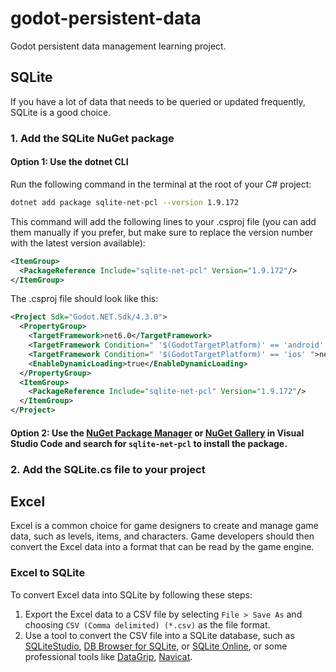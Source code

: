 # godot-persistent-data
 Godot persistent data management learning project.


## SQLite

If you have a lot of data that needs to be queried or updated frequently, SQLite is a good choice.


### 1. Add the SQLite NuGet package

#### Option 1: Use the dotnet CLI

Run the following command in the terminal at the root of your C# project:

```bash
dotnet add package sqlite-net-pcl --version 1.9.172
```

This command will add the following lines to your .csproj file (you can add them manually if you prefer, but make sure to replace the version number with the latest version available):

```xml
<ItemGroup>
  <PackageReference Include="sqlite-net-pcl" Version="1.9.172"/>
</ItemGroup>
```

The .csproj file should look like this:

```xml
<Project Sdk="Godot.NET.Sdk/4.3.0">
  <PropertyGroup>
    <TargetFramework>net6.0</TargetFramework>
    <TargetFramework Condition=" '$(GodotTargetPlatform)' == 'android' ">net7.0</TargetFramework>
    <TargetFramework Condition=" '$(GodotTargetPlatform)' == 'ios' ">net8.0</TargetFramework>
    <EnableDynamicLoading>true</EnableDynamicLoading>
  </PropertyGroup>
  <ItemGroup>
    <PackageReference Include="sqlite-net-pcl" Version="1.9.172"/>
  </ItemGroup>
</Project>
```

#### Option 2: Use the [NuGet Package Manager] or [NuGet Gallery] in Visual Studio Code and search for `sqlite-net-pcl` to install the package.



### 2. Add the SQLite.cs file to your project


## Excel

Excel is a common choice for game designers to create and manage game data, such as levels, items, and characters. Game developers should then convert the Excel data into a format that can be read by the game engine.

### Excel to SQLite

To convert Excel data into SQLite by following these steps:

1. Export the Excel data to a CSV file by selecting `File > Save As` and choosing `CSV (Comma delimited) (*.csv)` as the file format.
2. Use a tool to convert the CSV file into a SQLite database, such as [SQLiteStudio](https://sqlitestudio.pl/), [DB Browser for SQLite](https://sqlitebrowser.org/), or [SQLite Online](https://sqliteonline.com/), or some professional tools like [DataGrip](https://www.jetbrains.com/datagrip/features/importexport.html), [Navicat](https://www.navicat.com/).


[NuGet Package Manager]: https://marketplace.visualstudio.com/items?itemName=jmrog.vscode-nuget-package-manager
[NuGet Gallery]: https://marketplace.visualstudio.com/items?itemName=patcx.vscode-nuget-gallery

